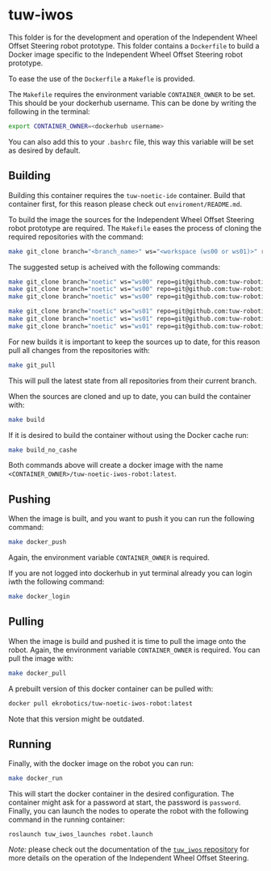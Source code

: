 # tuw-iwos

This folder is for the development and operation of the Independent Wheel Offset Steering robot prototype.
This folder contains a `Dockerfile` to build a Docker image specific to the Independent Wheel Offset Steering robot prototype.

To ease the use of the `Dockerfile` a `Makefle` is provided.

The `Makefile` requires the environment variable `CONTAINER_OWNER` to be set.
This should be your dockerhub username.
This can be done by writing the following in the terminal:
```bash
export CONTAINER_OWNER=<dockerhub username>
```
You can also add this to your `.bashrc` file, this way this variable will be set as desired by default.

## Building
Building this container requires the `tuw-noetic-ide` container.
Build that container first, for this reason please check out `enviroment/README.md`.

To build the image the sources for the Independent Wheel Offset Steering robot prototype are required.
The `Makefile` eases the process of cloning the required repositories with the command:

```bash
make git_clone branch="<branch_name>" ws="<workspace (ws00 or ws01)>" repo="<repo_url>"
```
The suggested setup is acheived with the following commands:
```bash
make git_clone branch="noetic" ws="ws00" repo=git@github.com:tuw-robotics/tuw_geometry.git
make git_clone branch="noetic" ws="ws00" repo=git@github.com:tuw-robotics/tuw_msgs.git
make git_clone branch="noetic" ws="ws00" repo=git@github.com:tuw-robotics/tuw_teleop.git

make git_clone branch="noetic" ws="ws01" repo=git@github.com:tuw-robotics/tuw_iwos.git
make git_clone branch="noetic" ws="ws01" repo=git@github.com:tuw-robotics/tuw_hardware_interface.git
make git_clone branch="noetic" ws="ws01" repo=git@github.com:tuw-robotics/tuw_sensor.git 
```
For new builds it is important to keep the sources up to date, for this reason pull all changes from the repositories with:
```bash
make git_pull
```
This will pull the latest state from all repositories from their current branch.

When the sources are cloned and up to date, you can build the container with:
```bash
make build
```
If it is desired to build the container without using the Docker cache run:
```bash
make build_no_cashe
```
Both commands above will create a docker image with the name `<CONTAINER_OWNER>/tuw-noetic-iwos-robot:latest`.

## Pushing
When the image is built, and you want to push it you can run the following command:
```bash
make docker_push
```
Again, the environment variable `CONTAINER_OWNER` is required.

If you are not logged into dockerhub in yut terminal already you can login iwth the following command:
```bash
make docker_login
```

## Pulling
When the image is build and pushed it is time to pull the image onto the robot.
Again, the environment variable `CONTAINER_OWNER` is required.
You can pull the image with:
```bash
make docker_pull
```

A prebuilt version of this docker container can be pulled with:
```bash
docker pull ekrobotics/tuw-noetic-iwos-robot:latest
```
Note that this version might be outdated.

## Running
Finally, with the docker image on the robot you can run:
```bash
make docker_run
```
This will start the docker container in the desired configuration.
The container might ask for a password at start, the password is `password`.
Finally, you can launch the nodes to operate the robot with the following command in the running container:
```
roslaunch tuw_iwos_launches robot.launch
```

_Note:_ please check out the documentation of the [`tuw_iwos` repository](https://github.com/tuw-robotics/tuw_iwos) for more details on the operation of the Independent Wheel Offset Steering.
